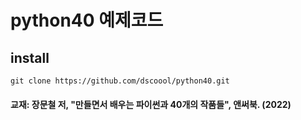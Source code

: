 # python40 예제코드

## install
    git clone https://github.com/dscoool/python40.git

#### 교재: 장문철 저, "만들면서 배우는 파이썬과 40개의 작품들", 앤써북. (2022)




